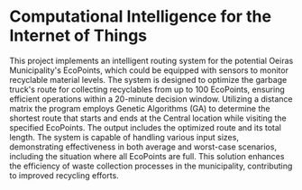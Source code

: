 # Computational Intelligence for the Internet of Things

This project implements an intelligent routing system for the potential Oeiras Municipality's EcoPoints, which could be equipped with sensors to monitor recyclable material levels. The system is designed to optimize the garbage truck's route for collecting recyclables from up to 100 EcoPoints, ensuring efficient operations within a 20-minute decision window. Utilizing a distance matrix the program employs Genetic Algorithms (GA) to determine the shortest route that starts and ends at the Central location while visiting the specified EcoPoints. The output includes the optimized route and its total length. The system is capable of handling various input sizes, demonstrating effectiveness in both average and worst-case scenarios, including the situation where all EcoPoints are full. This solution enhances the efficiency of waste collection processes in the municipality, contributing to improved recycling efforts.

